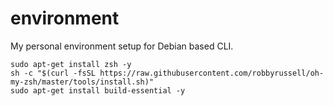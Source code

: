 # environment
My personal environment setup for Debian based CLI.

```
sudo apt-get install zsh -y
sh -c "$(curl -fsSL https://raw.githubusercontent.com/robbyrussell/oh-my-zsh/master/tools/install.sh)"
sudo apt-get install build-essential -y
```
